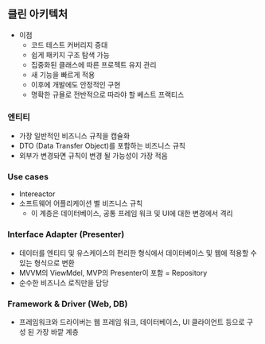 

## 클린 아키텍처

- 이점
  - 코드 테스트 커버리지 증대
  - 쉽게 패키지 구조 탐색 가능
  - 집중화된 클래스에 따른 프로젝트 유지 관리 
  - 새 기능을 빠르게 적용
  - 이후에 개발에도 안정적인 구현
  - 명확한 규욜로 전반적으로 따라야 할 베스트 프랙티스

### 엔티티
- 가장 일반적인 비즈니스 규칙을 캡슐화
- DTO (Data Transfer Object)를 포함하는 비즈니스 규칙
- 외부가 변경돠면 규칙이 변경 될 가능성이 가장 적음

### Use cases
- Intereactor
- 소프트웨어 어플리케이션 별 비즈니스 규칙 
  - 이 계층은 데이터베이스, 공통 프레임 워크 및 UI에 대한 변경에서 격리


### Interface Adapter (Presenter)
- 데이터를 엔티티 및 유스케이스의 편리한 형식에서 데이터베이스 및 웹에 적용할 수 있는 형식으로 변환
- MVVM의 ViewMdel, MVP의 Presenter이 포함 = Repository
- 순수한 비즈니스 로직만을 담당

### Framework & Driver (Web, DB)
- 프레임워크와 드라이버는 웹 프레임 워크, 데이터베이스, UI 클라이언트 등으로 구성 된 가장 바깥 계층